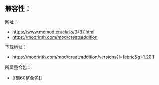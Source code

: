 兼容性：
- 

网址：
- https://www.mcmod.cn/class/3437.html
- https://modrinth.com/mod/createaddition

下载地址：
- https://modrinth.com/mod/createaddition/versions?l=fabric&g=1.20.1

所属整合包：
- [[碳60整合包]]